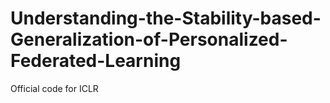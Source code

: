 # Understanding-the-Stability-based-Generalization-of-Personalized-Federated-Learning
Official code for ICLR
